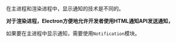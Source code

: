 在主进程和渲染进程中，显示通知的技术是不同的。

**对于渲染进程，Electron方便地允许开发者使用HTML通知API发送通知，**

如果要在主进程中显示通知，需要使用`Notification`模块。